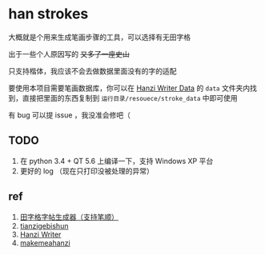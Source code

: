 # han strokes

大概就是个用来生成笔画步骤的工具，可以选择有无田字格

出于一些个人原因写的 ~~又多了一座史山~~

只支持楷体，我应该不会去做数据里面没有的字的适配

要使用本项目需要笔画数据库，你可以在  [Hanzi Writer Data](https://github.com/chanind/hanzi-writer-data) 的 `data` 文件夹内找到，直接把里面的东西复制到 `运行目录/resouece/stroke_data` 中即可使用

有 bug 可以提 issue ，我没准会修吧（

## TODO

1. 在 python 3.4 + QT 5.6 上编译一下，支持 Windows XP 平台
2. 更好的 log （现在只打印没被处理的异常）

## ref

1. [田字格字帖生成器（支持笔顺）](https://www.an2.net/zi/)
2. [tianzigebishun](https://github.com/bunian/tianzigebishun)
3. [Hanzi Writer](https://hanziwriter.org/)
4. [makemeahanzi](https://github.com/skishore/makemeahanzi)
